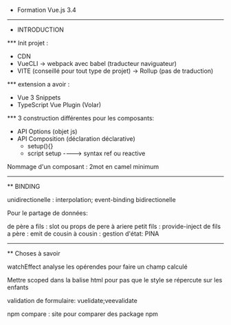 * Formation Vue.js 3.4

---

* INTRODUCTION

*** Init projet :

- CDN
- VueCLI -> webpack avec babel (traducteur naviguateur)
- VITE (conseillé pour tout type de projet) -> Rollup (pas de traduction)

*** extension a avoir : 

- Vue 3 Snippets
- TypeScript Vue Plugin (Volar)

*** 3 construction différentes pour les composants:

- API Options (objet js)
- API Composition (déclaration déclarative)
	- setup(){}
	- script setup  ----> syntax ref ou reactive

Nommage d'un composant : 2mot en camel minimum

---

** BINDING

unidirectionelle : interpolation; event-binding
bidirectionelle

Pour le partage de données:

de père a fils : slot ou props
de pere à ariere petit fils : provide-inject
de fils a père : emit
de cousin à cousin : gestion d'état: PINA

---

** Choses à savoir


watchEffect analyse les opérendes pour faire un champ calculé

Mettre scoped dans la balise html pour pas que le style se répercute sur les enfants

validation de formulaire: vuelidate;veevalidate

npm compare : site pour comparer des package npm




